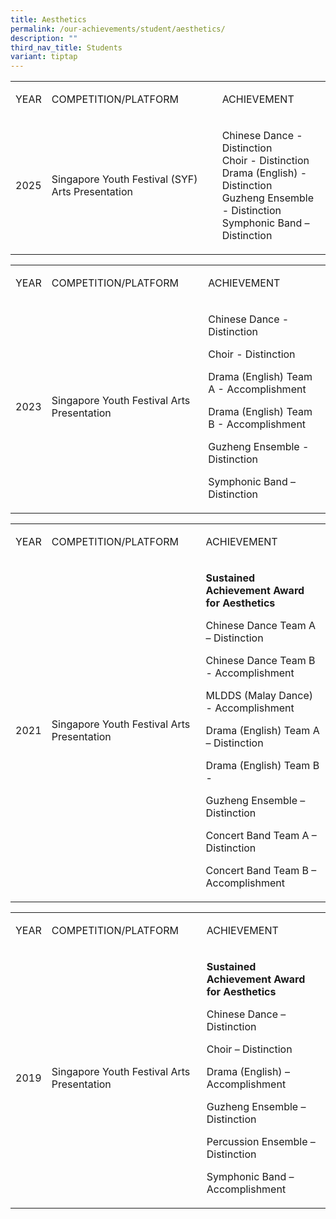 ```yaml
---
title: Aesthetics
permalink: /our-achievements/student/aesthetics/
description: ""
third_nav_title: Students
variant: tiptap
---
```

<table style="minWidth: 75px">
<colgroup>
<col>
<col>
<col>
</colgroup>
<tbody>
<tr>
<td rowspan="1" colspan="1">
<p>YEAR</p>
</td>
<td rowspan="1" colspan="1">
<p>COMPETITION/PLATFORM</p>
</td>
<td rowspan="1" colspan="1">
<p>ACHIEVEMENT</p>
</td>
</tr>
<tr>
<td rowspan="1" colspan="1">
<p>2025</p>
</td>
<td rowspan="1" colspan="1">
<p>Singapore Youth Festival (SYF) Arts Presentation</p>
</td>
<td rowspan="1" colspan="1">
<p>Chinese Dance - Distinction
<br>Choir - Distinction
<br>Drama (English) - Distinction
<br>Guzheng Ensemble - Distinction
<br>Symphonic Band – Distinction</p>
</td>
</tr>
</tbody>
</table>
<table style="minWidth: 75px">
<colgroup>
<col>
<col>
<col>
</colgroup>
<tbody>
<tr>
<td rowspan="1" colspan="1">
<p>YEAR</p>
</td>
<td rowspan="1" colspan="1">
<p>COMPETITION/PLATFORM</p>
</td>
<td rowspan="1" colspan="1">
<p>ACHIEVEMENT</p>
</td>
</tr>
<tr>
<td rowspan="1" colspan="1">
<p>2023</p>
</td>
<td rowspan="1" colspan="1">
<p>Singapore Youth Festival Arts Presentation</p>
</td>
<td rowspan="1" colspan="1">
<p>Chinese Dance - Distinction</p>
<p>Choir - Distinction</p>
<p>Drama (English) Team A - Accomplishment</p>
<p>Drama (English) Team B - Accomplishment</p>
<p>Guzheng Ensemble - Distinction</p>
<p>Symphonic Band – Distinction</p>
</td>
</tr>
</tbody>
</table>
<table style="minWidth: 75px">
<colgroup>
<col>
<col>
<col>
</colgroup>
<tbody>
<tr>
<td rowspan="1" colspan="1">
<p>YEAR</p>
</td>
<td rowspan="1" colspan="1">
<p>COMPETITION/PLATFORM</p>
</td>
<td rowspan="1" colspan="1">
<p>ACHIEVEMENT</p>
</td>
</tr>
<tr>
<td rowspan="1" colspan="1">
<p>2021</p>
</td>
<td rowspan="1" colspan="1">
<p>Singapore Youth Festival Arts Presentation</p>
</td>
<td rowspan="1" colspan="1">
<p><strong>Sustained Achievement Award for Aesthetics</strong>
</p>
<p></p>
<p>Chinese Dance Team A – Distinction</p>
<p>Chinese Dance Team B - Accomplishment&nbsp;</p>
<p>MLDDS (Malay Dance) - Accomplishment</p>
<p>Drama (English) Team A – Distinction</p>
<p>Drama (English) Team B -</p>
<p>Guzheng Ensemble – Distinction</p>
<p>Concert Band Team A – Distinction</p>
<p>Concert Band Team B – Accomplishment</p>
</td>
</tr>
</tbody>
</table>
<table style="minWidth: 75px">
<colgroup>
<col>
<col>
<col>
</colgroup>
<tbody>
<tr>
<td rowspan="1" colspan="1">
<p>YEAR</p>
</td>
<td rowspan="1" colspan="1">
<p>COMPETITION/PLATFORM</p>
</td>
<td rowspan="1" colspan="1">
<p>ACHIEVEMENT</p>
</td>
</tr>
<tr>
<td rowspan="1" colspan="1">
<p>2019</p>
</td>
<td rowspan="1" colspan="1">
<p>Singapore Youth Festival Arts Presentation</p>
</td>
<td rowspan="1" colspan="1">
<p><strong>Sustained Achievement Award for Aesthetics</strong>
</p>
<p></p>
<p>Chinese Dance – Distinction</p>
<p>Choir – Distinction</p>
<p>Drama (English) – Accomplishment</p>
<p>Guzheng Ensemble – Distinction</p>
<p>Percussion Ensemble – Distinction</p>
<p>Symphonic Band – Accomplishment</p>
</td>
</tr>
</tbody>
</table>
<p></p>
<p>
<br>
</p>
<p>
<br>
</p>
<p></p>